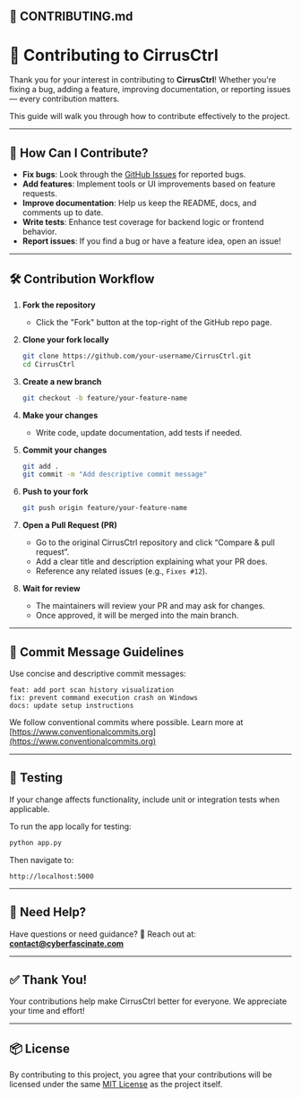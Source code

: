 ## 📜 CONTRIBUTING.md

# 🤝 Contributing to CirrusCtrl

Thank you for your interest in contributing to **CirrusCtrl**! Whether you're fixing a bug, adding a feature, improving documentation, or reporting issues — every contribution matters.

This guide will walk you through how to contribute effectively to the project.

---

## 🧩 How Can I Contribute?

- **Fix bugs**: Look through the [GitHub Issues](https://github.com/cyberfascinate/CirrusCtrl/issues) for reported bugs.
- **Add features**: Implement tools or UI improvements based on feature requests.
- **Improve documentation**: Help us keep the README, docs, and comments up to date.
- **Write tests**: Enhance test coverage for backend logic or frontend behavior.
- **Report issues**: If you find a bug or have a feature idea, open an issue!

---

## 🛠️ Contribution Workflow

1. **Fork the repository**
   - Click the "Fork" button at the top-right of the GitHub repo page.

2. **Clone your fork locally**
   ```bash
   git clone https://github.com/your-username/CirrusCtrl.git
   cd CirrusCtrl
   ```

3. **Create a new branch**
   ```bash
   git checkout -b feature/your-feature-name
   ```

4. **Make your changes**
   - Write code, update documentation, add tests if needed.

5. **Commit your changes**
   ```bash
   git add .
   git commit -m "Add descriptive commit message"
   ```

6. **Push to your fork**
   ```bash
   git push origin feature/your-feature-name
   ```

7. **Open a Pull Request (PR)**
   - Go to the original CirrusCtrl repository and click “Compare & pull request”.
   - Add a clear title and description explaining what your PR does.
   - Reference any related issues (e.g., `Fixes #12`).

8. **Wait for review**
   - The maintainers will review your PR and may ask for changes.
   - Once approved, it will be merged into the main branch.

---

## 📒 Commit Message Guidelines

Use concise and descriptive commit messages:
```
feat: add port scan history visualization
fix: prevent command execution crash on Windows
docs: update setup instructions
```

We follow conventional commits where possible. Learn more at [https://www.conventionalcommits.org](https://www.conventionalcommits.org)

---

## 🧪 Testing

If your change affects functionality, include unit or integration tests when applicable.

To run the app locally for testing:
```bash
python app.py
```

Then navigate to:
```
http://localhost:5000
```

---

## 💬 Need Help?

Have questions or need guidance?
📧 Reach out at: **contact@cyberfascinate.com**

---

## ✅ Thank You!

Your contributions help make CirrusCtrl better for everyone. We appreciate your time and effort!

---

## 📦 License

By contributing to this project, you agree that your contributions will be licensed under the same [MIT License](LICENSE) as the project itself.
